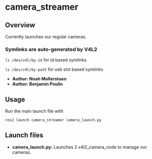 
# camera_streamer

## Overview

Currently launches our regular cameras.

### Symlinks are auto-generated by V4L2

`ls /dev/v4l/by-id` for id based symlinks

`ls /dev/v4l/by-path` for usb slot based symlinks

* **Author: Noah Mollerstuen**
* **Author: Benjamin Poulin**

## Usage

Run the main launch file with

```bash
ros2 launch camera_streamer camera_launch.py
```

## Launch files

* **camera_launch.py:** Launches 2 v4l2_camera_node to manage our cameras.
